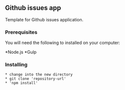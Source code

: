 ## Github issues app 

Template for Github issues application. 

### Prerequisites

You will need the following to installed on your computer:

*Node.js 
*Gulp


### Installing

```
* change into the new directory
* git clone 'repository-url' 
* 'npm install'
```



